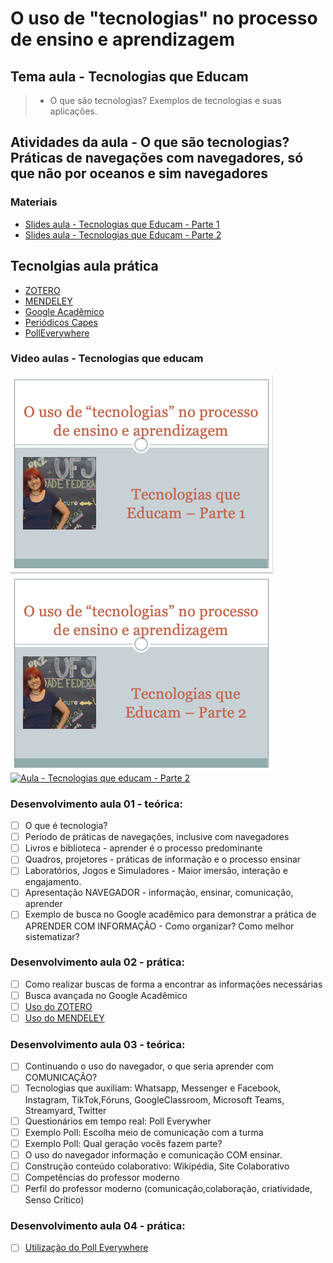 # O uso de "tecnologias" no processo de ensino e aprendizagem
## Tema aula - Tecnologias que Educam
 
>  * O que são tecnologias? Exemplos de tecnologias e suas aplicações.

## Atividades da aula - O que são tecnologias? Práticas de navegações com navegadores, só que não por oceanos e sim navegadores

### Materiais
- [Slides aula - Tecnologias que Educam - Parte 1](tecnologias_parte1.pdf)
- [Slides aula - Tecnologias que Educam - Parte 2](tecnologias_parte2.pdf)

## Tecnolgias aula prática
- [ZOTERO](https://www.zotero.org/download//)
- [MENDELEY](https://www.mendeley.com/?interaction_required=true) 
- [Google Acadêmico](https://scholar.google.com.br/?hl=pt)
- [Periódicos Capes](https://www-periodicos-capes-gov-br.ezl.periodicos.capes.gov.br/index.php?)
- [PollEverywhere](https://www.polleverywhere.com/)


### Video aulas  -  Tecnologias que educam
[![Aula - Tecnologias que educam - Parte 1](capa_aula04.png)](https://youtu.be/3Qyvy_SLjRA)
[![Aula - Tecnologias que educam - Parte 2](capa_aula05.png)](https://youtu.be/crfHCfZMbkE)
[![Aula - Tecnologias que educam - Parte 2](capa_aula06.png)](https://youtu.be/crfHCfZMbkE)

### Desenvolvimento aula 01 - teórica: 

- [ ]  O que é tecnologia?
- [ ]  Período de práticas de navegações, inclusive com navegadores
- [ ]  Livros e biblioteca - aprender é o processo predominante
- [ ]  Quadros, projetores - práticas de informação e o processo ensinar
- [ ]  Laboratórios, Jogos e Simuladores - Maior imersão, interação e engajamento.
- [ ]  Apresentação NAVEGADOR - informação, ensinar, comunicação, aprender
- [ ]  Exemplo de busca no Google acadêmico para demonstrar a prática de APRENDER COM INFORMAÇÃO - Como organizar? Como melhor sistematizar?

### Desenvolvimento aula 02 - prática: 
- [ ]  Como realizar buscas de forma a encontrar as informações necessárias
- [ ]  Busca avançada no Google Acadêmico
- [ ]  [Uso do ZOTERO](https://www.zotero.org/download//)
- [ ]  [Uso do MENDELEY](https://www.mendeley.com/?interaction_required=true)

### Desenvolvimento aula 03 - teórica: 

- [ ]  Continuando o uso do navegador, o que seria aprender com COMUNICAÇÃO?
- [ ]  Tecnologias que auxiliam: Whatsapp, Messenger e Facebook, Instagram, TikTok,Fóruns, GoogleClassroom, Microsoft Teams, Streamyard, Twitter
- [ ]  Questionários em tempo real: Poll Everywher
- [ ]  Exemplo Poll: Escolha meio de comunicação com a turma
- [ ]  Exemplo Poll: Qual geração vocês fazem parte?
- [ ]  O uso do navegador informação e comunicação COM ensinar.
- [ ]  Construção conteúdo colaborativo: Wikipédia, Site Colaborativo
- [ ]  Competências do professor moderno
- [ ]  Perfil do professor moderno (comunicação,colaboração, criatividade, Senso Crítico)

### Desenvolvimento aula 04 - prática: 
- [ ]  [Utilização do Poll Everywhere](https://www.polleverywhere.com/)
